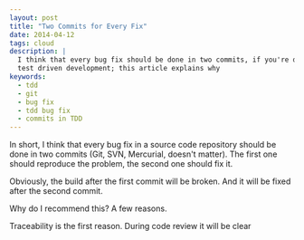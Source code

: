 ```yaml
---
layout: post
title: "Two Commits for Every Fix"
date: 2014-04-12
tags: cloud
description: |
  I think that every bug fix should be done in two commits, if you're doing
  test driven development; this article explains why
keywords:
  - tdd
  - git
  - bug fix
  - tdd bug fix
  - commits in TDD
---
```


In short, I think that every bug fix in a source code repository
should be done in two commits (Git, SVN, Mercurial, doesn't matter). The
first one should reproduce the problem, the second one should fix it.

Obviously, the build after the first commit will be broken. And it
will be fixed after the second commit.

Why do I recommend this? A few reasons.

Traceability is the first reason. During code review it will be
clear

